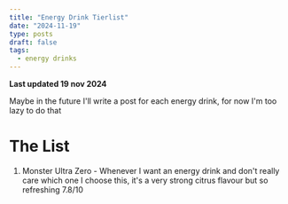 ```yaml
---
title: "Energy Drink Tierlist"
date: "2024-11-19"
type: posts
draft: false
tags:
  - energy drinks
---
```


**Last updated 19 nov 2024**

Maybe in the future I'll write a post for each energy drink, for now I'm too lazy to do that

# The List
1. Monster Ultra Zero - Whenever I want an energy drink and don't really care which one I choose this, it's a very strong citrus flavour but so refreshing 7.8/10
